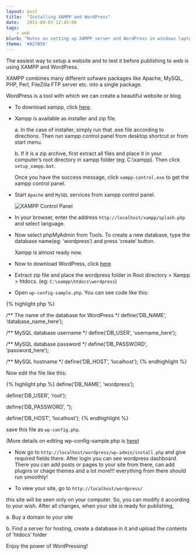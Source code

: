 ```yaml
---
layout: post
title:  "Installing XAMPP and WordPress"
date:   2011-09-03 12:45:00
tags:
    - web
blurb: "Notes on setting up XAMPP server and WordPress in windows laptop"
theme: '#A27B56'
---
```


The easiest way to setup a website and to test it before publishing to web is using XAMPP and WordPress.

XAMPP combines many different sofware packages like Apache, MySQL, PHP, Perl, FileZilla FTP server etc. into a single package.

WordPress is a tool with which we can create a beautiful website or blog.

* To download xampp, click <a href="http://www.apachefriends.org/en/xampp.html">here</a>.

* Xampp is available as installer and zip file.

	a. In the case of installer, simply run that .exe file according to directions. Then run xampp control panel from desktop shortcut or from start menu.

	b. If it is a zip archive, first extract all files and place it in your computer’s root directory in xampp folder (eg: C:\xampp\). Then click `setup_xampp.bat`.

	Once you have the success message, click `xampp-control.exe` to get the xampp control panel.

* Start `Apache` and `MySQL` services from xampp control panel.

	<img src="/assets/img/posts/xampp-control-panel.jpg" class="small-img" alt="XAMPP Control Panel">

* In your browser, enter the address `http://localhost/xampp/splash.php` and select language.

* Now select phpMyAdmin from Tools. To create a new database, type the database name(eg: ‘wordpress‘) and press ‘create‘ button.

	Xampp is almost ready now.

* Now to download WordPress, click <a href="http://wordpress.org/download/">here</a>

* Extract zip file and place the wordpress folder in Root directory > Xampp > htdocs. (eg: `C:\xampp\htdocs\wordpress`)

* Open `wp-config-sample.php`. You can see code like this:

{% highlight php %}

/** The name of the database for WordPress */
define(‘DB_NAME’, ‘database_name_here’);

/** MySQL database username */
define(‘DB_USER’, ‘username_here’);

/** MySQL database password */
define(‘DB_PASSWORD’, ‘password_here’);

/** MySQL hostname */
define(‘DB_HOST’, ‘localhost’);
{% endhighlight %}

Now edit the file like this:

{% highlight php %}
define(‘DB_NAME’, ‘wordpress’);

define(‘DB_USER’, ‘root’);

define(‘DB_PASSWORD’, ”);

define(‘DB_HOST’, ‘localhost’);
{% endhighlight %}

save this file as `wp-config.php`.

(More details on editing wp-config-sample.php is <a href="http://codex.wordpress.org/Editing_wp-config.php">here</a>)

* Now go to `http://localhost/wordpress/wp-admin/install.php` and give required fields there. After login you can see wordpress dashboard. There you can add posts or pages to your site from there, can add plugins or chage themes and a lot more!!! everything from there should run smoothly!

* To view your site, go to `http://localhost/wordpress/`

this site will be seen only on your computer. So, you can modify it according to your wish. After all changes, when your site is ready for publishing,

a. Buy a domain to your site

b. Find a server for hosting, create a database in it and upload the contents of ‘htdocs‘ folder

Enjoy the power of WordPressing!
